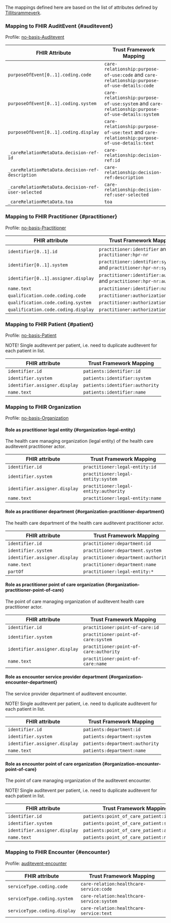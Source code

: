 The mappings defined here are based on the list of attributes defined by [Tillitsrammeverk](https://github.com/NorskHelsenett/Tillitsrammeverk/blob/main/specs/informasjons_og_datamodell.md#42-datamodell).

### Mapping to FHIR AuditEvent {#auditevent}
Profile: [no-basis-Auditevent](StructureDefinition-no-basis-Auditevent.html)

| FHIR Attribute | Trust Framework Mapping |
|-----------|---------|
| `purposeOfEvent[0..1].coding.code` | `care-relationship:purpose-of-use:code` and `care-relationship:purpose-of-use-details:code` |
| `purposeOfEvent[0..1].coding.system` | `care-relationship:purpose-of-use:system` and `care-relationship:purpose-of-use-details:system` |
| `purposeOfEvent[0..1].coding.display` | `care-relationship:purpose-of-use:text` and `care-relationship:purpose-of-use-details:text` |
| `_careRelationMetaData.decision-ref-id` | `care-relationship:decision-ref:id` |
| `_careRelationMetaData.decision-ref-description` | `care-relationship:decision-ref:description` |
| `_careRelationMetaData.decision-ref-user-selected` | `care-relationship:decision-ref:user-selected` |
| `_careRelationMetaData.toa` | `toa` |


### Mapping to FHIR Practitioner {#practitioner}
Profile: [no-basis-Practitioner](https://simplifier.net/hl7norwayno-basis/nobasispractitioner)

| FHIR attribute                   | Trust Framework Mapping                       |
| --------------------------- | ----------------------------- |
| `identifier[0..1].id`               | `practitioner:identifier` and `practitioner:hpr-nr`        |
| `identifier[0..1].system`           | `practitioner:identifier:system` and `practitioner:hpr-nr:system` |
| `identifier[0..1].assigner.display` | `practitioner:identifier:authority` and `practitioner:hpr-nr:authority` |
| `name.text`                        |  `practitioner:identifier:name`      |
| `qualification.code.coding.code` | `practitioner:authorization:code` |
| `qualification.code.coding.system` | `practitioner:authorization:system` |
| `qualification.code.coding.display` | `practitioner:authorization:text` |

### Mapping to FHIR Patient {#patient}
Profile: [no-basis-Patient](https://simplifier.net/hl7norwayno-basis/nobasispatient)

NOTE! Single auditevent per patient, i.e. need to duplicate auditevent for each patient in list.

| FHIR attribute                   | Trust Framework Mapping                       |
| --------------------------- | ----------------------------- |
| `identifier.id`               | `patients:identifier:id`        |
| `identifier.system`           | `patients:identifier:system` |
| `identifier.assigner.display` | `patients:identifier:authority` |
| `name.text`                        | `patients:identifier:name`      |

### Mapping to FHIR Organization 
Profile: [no-basis-Organization](https://simplifier.net/hl7norwayno-basis/nobasisorganization)

#### Role as practitioner legal entity {#organization-legal-entity}
The health care managing organization (legal entity) of the health care auditevent practitioner actor.

| FHIR attribute                   | Trust Framework Mapping                       |
| --------------------------- | ----------------------------- |
| `identifier.id`               | `practitioner:legal-entity:id`        |
| `identifier.system`           | `practitioner:legal-entity:system` |
| `identifier.assigner.display` | `practitioner:legal-entity:authority` |
| `name.text`                        | `practitioner:legal-entity:name`      |

#### Role as practitioner department {#organization-practitioner-department}
The health care department of the health care auditevent practitioner actor.

| FHIR attribute                   | Trust Framework Mapping                       |
| --------------------------- | ----------------------------- |
| `identifier.id`               | `practitioner:department:id`        |
| `identifier.system`           | `practitioner:department.system` |
| `identifier.assigner.display` | `practitioner:department:authority` |
| `name.text`                        | `practitioner:department:name`      |
| `partOf`                      | `practitioner:legal-entity:*` |

#### Role as practitioner point of care organization {#organization-practitioner-point-of-care}
The point of care managing organization of auditevent health care practitioner actor.

| FHIR attribute                   | Trust Framework Mapping                       |
| --------------------------- | ----------------------------- |
| `identifier.id`               | `practitioner:point-of-care:id`        |
| `identifier.system`           | `practitioner:point-of-care:system` |
| `identifier.assigner.display` | `practitioner:point-of-care:authority` |
| `name.text`                        | `practitioner:point-of-care:name`      |

#### Role as encounter service provider department {#organization-encounter-department}
The service provider department of auditevent encounter.

NOTE! Single auditevent per patient, i.e. need to duplicate auditevent for each patient in list.

| FHIR attribute                   | Trust Framework Mapping                       |
| --------------------------- | ----------------------------- |
| `identifier.id`               | `patients:department:id`        |
| `identifier.system`           | `patients:department:system` |
| `identifier.assigner.display` | `patients:department:authority` |
| `name.text`                   | `patients:department:name`      |

#### Role as encounter point of care organization {#organization-encounter-point-of-care}
The point of care managing organization of the auditevent encounter.

NOTE! Single auditevent per patient, i.e. need to duplicate auditevent for each patient in list.

| FHIR attribute                   | Trust Framework Mapping                       |
| --------------------------- | ----------------------------- |
| `identifier.id`               | `patients:point_of_care_patient:id`        |
| `identifier.system`           | `patients:point_of_care_patient:system` |
| `identifier.assigner.display` | `patients:point_of_care_patient:authority` |
| `name.text`                        | `patients:point_of_care_patient:name`      |

### Mapping to FHIR Encounter {#encounter}
Profile: [auditevent-encounter](StructureDefinition-auditevent-encounter.html)

| FHIR attribute                   | Trust Framework Mapping                       |
| --------------------------- | ----------------------------- |
| `serviceType.coding.code`               | `care-relation:healthcare-service:code`        |
| `serviceType.coding.system`           | `care-relation:healthcare-service:system` |
| `serviceType.coding.display` | `care-relation:healthcare-service:text` |



